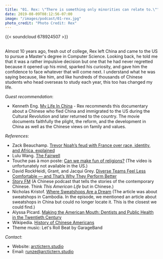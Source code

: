 ```yaml
---
title: "01. Rex: \"There is something only minorities can relate to.\""
date: 2019-08-09T08:12:56-07:00
image: "/images/podcast/01-rex.jpg"
photo_credit: "Photo Credit: Rex"
---
```


{{< soundcloud 678924507 >}}

\
Almost 10 years ago, fresh out of college, Rex left China and came to the US to pursue a Master's degree in Computer Science. Looking back, he told me that it was a rather impulsive decision but one that he had never regretted because it opened up his mind, sparked his curiosity, and gave him the confidence to face whatever that will come next. I understand what he was saying because, like him, and like hundreds of thousands of Chinese students who head overseas to study each year, this too has changed my life.

*Guest recommendation*:

+ Kenneth Eng. [My Life In China](https://amzn.to/2lFp0RQ) - Rex recommends this documentary about a Chinese who fled China and immigrated to the US during the Cultural Revolution and later returned to the country. The movie documents faithfully the plight, the reform, and the development in China as well as the Chinese views on family and values.

*References*:

+ Zack Beauchamp. [Trevor Noah’s feud with France over race, identity, and Africa, explained](https://bit.ly/2zTgiG3)
+ Lulu Wang. [The Fairwell](https://bit.ly/2HhbnPZ)
+ Touche pas à mon poste: [Can we make fun of religions?](https://bit.ly/2m93XY0) (The video is unfortunately not available in the US.)
+ David RockHeidi, Grant, and Jacqui Grey. [Diverse Teams Feel Less Comfortable — and That’s Why They Perform Better](https://bit.ly/2dbXyCd)
+ [Story FM](http://storyfm.cn/) (A Chinese podcast that tells the stories of the contemporary Chinese. Think *This American Life* but in Chinese.)
+ Nicholas Kristof. [Where Sweatshops Are a Dream](https://nyti.ms/2MoG1Zk) (The article was about sweatshops in Cambodia. In the episode, we mentioned an article about sweatshops in China but could no longer locate it. This is the closest we could find.)
+ Alyssa Picard. [Making the American Mouth: Dentists and Public Health in the Twentieth Century](https://amzn.to/2lN8zmc)
+ Wikipedia. [History of Chinese Americans](https://bit.ly/1JPt94b)
+ Theme music: Let's Roll Beat by GarageBand

*Contact*:

+ Website: [arctictern.studio](https://www.arctictern.studio/podcast/)
+ Email: runze@arctictern.studio
